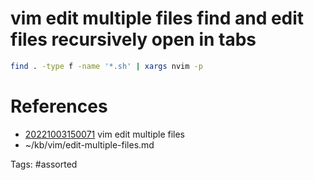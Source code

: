 # vim edit multiple files find and edit files recursively open in tabs
```bash
find . -type f -name '*.sh' | xargs nvim -p
```

# References
- [20221003150071](/zet/20221003150071/README.md) vim edit multiple files
- ~/kb/vim/edit-multiple-files.md

Tags:
    #assorted
